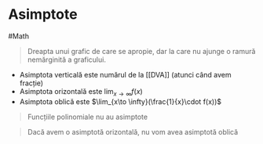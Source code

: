 # Asimptote

#Math

> Dreapta unui grafic de care se apropie, dar la care nu ajunge o ramură nemărginită a graficului.

- Asimptota verticală este numărul de la [[DVA]] (atunci când avem fracție)
- Asimptota orizontală este $\lim_{x\to \infty}f(x)$
- Asimptota oblică este $\lim_{x\to \infty}(\frac{1}{x}\cdot f(x))$

> Funcțiile polinomiale nu au asimptote

> Dacă avem o asimptotă orizontală, nu vom avea asimptotă oblică
